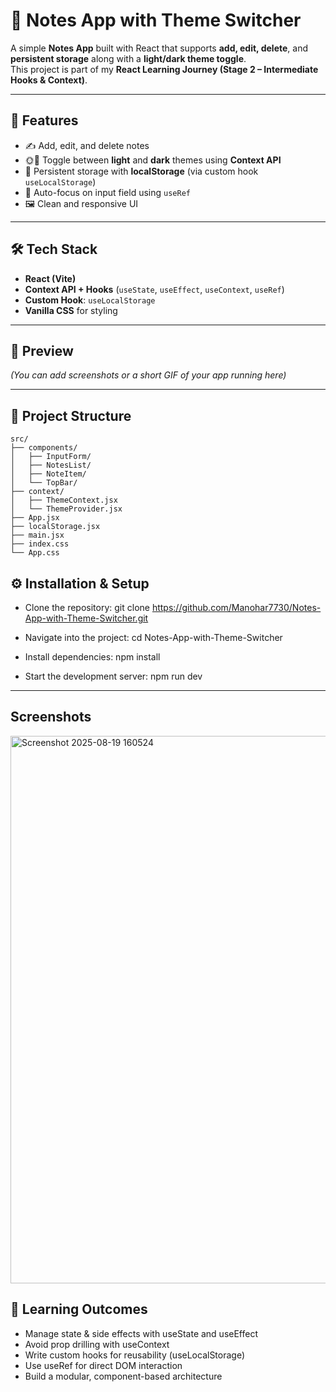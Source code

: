 # 📝 Notes App with Theme Switcher

A simple **Notes App** built with React that supports **add, edit, delete**, and **persistent storage** along with a **light/dark theme toggle**.  
This project is part of my **React Learning Journey (Stage 2 – Intermediate Hooks & Context)**.

---

## 🚀 Features

- ✍️ Add, edit, and delete notes  
- 🌞🌙 Toggle between **light** and **dark** themes using **Context API**  
- 💾 Persistent storage with **localStorage** (via custom hook `useLocalStorage`)  
- 🎯 Auto-focus on input field using `useRef`  
- 🖼️ Clean and responsive UI  

---

## 🛠️ Tech Stack

- **React (Vite)**  
- **Context API + Hooks** (`useState`, `useEffect`, `useContext`, `useRef`)  
- **Custom Hook**: `useLocalStorage`  
- **Vanilla CSS** for styling  

---

## 📸 Preview

*(You can add screenshots or a short GIF of your app running here)*  

---

## 📂 Project Structure
```
src/
├── components/
│   ├── InputForm/
│   ├── NotesList/
│   ├── NoteItem/
│   └── TopBar/
├── context/
│   ├── ThemeContext.jsx
│   └── ThemeProvider.jsx
├── App.jsx
├── localStorage.jsx
├── main.jsx
├── index.css
└── App.css

```

## ⚙️ Installation & Setup

- Clone the repository:
  git clone https://github.com/Manohar7730/Notes-App-with-Theme-Switcher.git

- Navigate into the project:
  cd Notes-App-with-Theme-Switcher

- Install dependencies:
  npm install

- Start the development server:
  npm run dev

---

## Screenshots

<img width="1570" height="876" alt="Screenshot 2025-08-19 160524" src="https://github.com/user-attachments/assets/5e6dabfd-2bdc-440b-9502-e165ffdff45f" />


## 🌟 Learning Outcomes
- Manage state & side effects with useState and useEffect
- Avoid prop drilling with useContext
- Write custom hooks for reusability (useLocalStorage)
- Use useRef for direct DOM interaction
- Build a modular, component-based architecture
